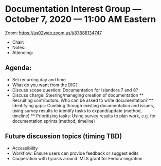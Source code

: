 # Documentation Interest Group — October 7, 2020 — 11:00 AM Eastern

Zoom:  https://us02web.zoom.us/j/87888134747

* Chair: 
* Notes: 
* Attending: 


## Agenda:
* Set recurring day and time
* What do you want from the DIG?
* Discuss scope question: Documentation for Islandora 7 and 8?
* Discuss charge: Steering/managing creation of documentation
** Recruiting contributors: Who can be asked to write documentation?
** Identifying gaps: Combing through existing documentation and issues, using survey results to identify tasks to expand/update (method, timeline)
** Prioritizing tasks: Using survey results to plan work, e.g. for documentation sprints (method, timeline)

## Future discussion topics (timing TBD)
* Accessibility
* Workflow: Ensure users can provide feedback or suggest edits
* Cooperation with Lyrasis around IMLS grant for Fedora migration
